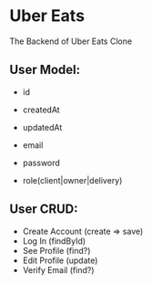# Uber Eats

The Backend of Uber Eats Clone

## User Model:

- id
- createdAt
- updatedAt

- email
- password
- role(client|owner|delivery)

## User CRUD:

- Create Account (create => save)
- Log In (findById)
- See Profile (find?)
- Edit Profile (update)
- Verify Email (find?)
